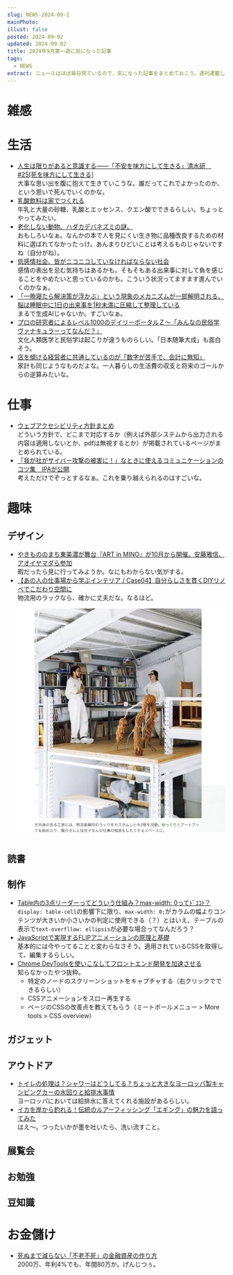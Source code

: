 ```yaml
---
slug: NEWS-2024-09-1
mainPhoto: 
illust: false
posted: 2024-09-02
updated: 2024-09-02
title: 2024年9月第一週に気になった記事
tags:
  - NEWS
extract: ニュースはほぼ毎日見ているので、気になった記事をまとめておこう。週刊連載したい。
---
```


# 雑感

# 生活

- [人生は限りがあると意識する――「不安を味方にして生きる」清水研　#25[死を味方にして生きる]](https://nhkbook-hiraku.com/n/nb8206caef113)  
  大事な思い出を腹に抱えて生きていこうな。誰だってこれでよかったのか、という思いで死んでいくのかな。
- [乳酸飲料は家でつくれる](https://dailyportalz.jp/kiji/homemade-sour-milk-beverage/page/2)  
  牛乳と大量の砂糖、乳酸とエッセンス、クエン酸でできるらしい。ちょっとやってみたい。
- [老化しない動物、ハダカデバネズミの謎。](https://www.1101.com/n/s/oitoshi_nakedmolerat/index.html)  
  おもしろいなぁ。なんかの本で人を見にくい生き物に品種改良するための材料に選ばれてなかったっけ。あんまりひどいことは考えるものじゃないですね（自分がね）。
- [低感情社会、皆がニコニコしていなければならない社会](https://p-shirokuma.hatenadiary.com/entry/20240903/1725360174)  
  感情の表出を忌む気持ちはあるかも。そもそもある出来事に対して負を感じることをやめたいと思っているのかも。こういう状況ってますます進んでいくのかなぁ。
- [「一晩寝たら解決策が浮かぶ」という現象のメカニズムが一部解明される、脳は睡眠中に1日の出来事を1秒未満に圧縮して整理している](https://gigazine.net/news/20240903-sleep-brain-process/)  
  まるで生成AIじゃないか。すごいなぁ。
- [プロの研究者によるレベル1000のデイリーポータルＺ～「みんなの民俗学 ヴァナキュラーってなんだ？」](https://dailyportalz.jp/kiji/book-review-kodai01)  
  文化人類医学と民俗学は起こりが違うものらしい。「日本随筆大成」も面白そう。
- [店を傾ける経営者に共通しているのが「数字が苦手で、会計に無知」](https://blog.tinect.jp/?p=87542)  
  家計も同じようなものだよな。一人暮らしの生活費の収支と将来のゴールからの逆算みたいな。
# 仕事

- [ウェブアクセシビリティ方針まとめ](https://masizime.com/accessibility-summary/)  
  どういう方針で、どこまで対応するか（例えば外部システムから出力される内容は適用しないとか、pdfは無視するとか）が掲載されているページがまとめられている。
- [「我が社がサイバー攻撃の被害に！」なときに使えるコミュニケーションのコツ集　IPAが公開](https://www.itmedia.co.jp/news/articles/2409/03/news154.html)  
  考えただけでぞっとするなぁ。これを乗り越えられるのはすごいな。

# 趣味

## デザイン

- [やきもののまち東美濃が舞台『ART in MINO』が10月から開催。安藤雅信、アオイヤマダら参加](https://www.cinra.net/article/202409-whn-artinmino_edteam)  
  暇だったら見に行ってみようか。なにもわからない気がする。
- [【あの人の仕事場から学ぶインテリア / Case04】自分らしさを貫くDIYリノベでこだわり空間に](https://casabrutus.com/categories/design/414393)  
    物流用のラックなら、確かに丈夫だな。なるほど。  
      ![物流用のラックを転用した中2階](../../images/news/2024-09-02-NEWS/01.png)

## 読書

## 制作

- [Table内の3点リーダーってどういう仕組み？max-width: 0ってﾄﾞﾕｺﾄ？](https://qiita.com/kd_rn/items/d66519d4a0c99f846ef0)  
  `display: table-cell`の影響下に限り、`max-width: 0;`がカラムの幅よりコンテンツが大きいか小さいかの判定に使用できる（？）とはいえ、テーブルの表示で`text-overfllow: ellipsis`が必要な場合ってなんだろう？
- [JavaScriptで実現するFLIPアニメーションの原理と基礎](https://ics.media/entry/240902/)  
  基本的には今やってることと変わらなさそう。適用されているCSSを取得して、編集するらしい。
- [Chrome DevToolsを使いこなしてフロントエンド開発を加速させる](https://zenn.dev/praha/articles/1b5097407ee6b4)  
    知らなかったやつ抜粋。
    - 特定のノードのスクリーンショットをキャプチャする（右クリックでできるらしい）
    - CSSアニメーションをスロー再生する
    - ページのCSSの改善点を教えてもらう（ミートボールメニュー > More tools > CSS overview）
## ガジェット


## アウトドア

- [トイレの処理は？シャワーはどうしてる？ちょっと大きなヨーロッパ製キャンピングカーの水回りと給排水事情](https://www.bepal.net/archives/462224)  
  ヨーロッパにおいては給排水に答えてくれる施設があるらしい。
- [イカを岸から釣れる！伝統のルアーフィッシング「エギング」の魅力を語ってみた](https://www.bepal.net/archives/457927)  
  はえ〜。つったいかが墨を吐いたら、洗い流すこと。
## 展覧会

## お勉強

## 豆知識

# お金儲け

- [死ぬまで減らない「不老不死」の金融資産の作り方](https://www.nikkei.com/article/DGXZQOUB269A00W4A820C2000000/?n_cid=SNSTW005)  
  2000万、年利4%でも、年間80万か。げんじつぅ。